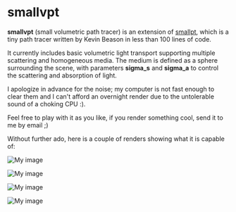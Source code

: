 smallvpt
========

<b>smallvpt</b> (small volumetric path tracer) is an extension of <a href="http://www.kevinbeason.com/smallpt/">smallpt</a>, which is a tiny path tracer written by Kevin Beason in less than 100 lines of code.

It currently includes basic volumetric light transport supporting multiple scattering and homogeneous media. The medium is defined as a sphere surrounding the scene, with parameters <b>sigma_s</b> and <b>sigma_a</b> to control the scattering and absorption of light.

I apologize in advance for the noise; my computer is not fast enough to clear them and I can't afford an overnight render due to the untolerable sound of a choking CPU :).

Feel free to play with it as you like, if you render something cool, send it to me by email ;)

Without further ado, here is a couple of renders showing what it is capable of:

![My image](https://raw.github.com/D-POWER/smallvpt/master/Renders/Foggy%20Cornell%20Box%20-%20%5B10000spp%5D.png)

![My image](https://raw.github.com/D-POWER/smallvpt/master/Renders/Volumetric%20caustics%20-%20%5B10000spp%5D.png)

![My image](https://raw.github.com/D-POWER/smallvpt/master/Renders/Glass%20in%20a%20medium%20-%20%5B1024spp%5D.png)

![My image](https://raw.github.com/D-POWER/smallvpt/master/Renders/image%20-%200.01%20sigma_s%20%5B2048spp%5D.png)
